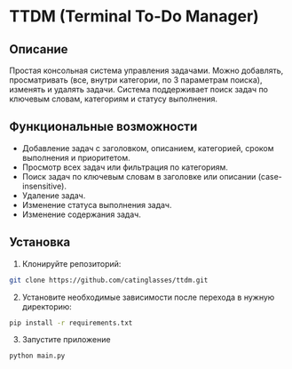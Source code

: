 # TTDM (Terminal To-Do Manager)

## Описание

Простая консольная система управления задачами. 
Можно добавлять, просматривать (все, внутри категории, по 3 параметрам поиска), изменять и удалять задачи.
Система поддерживает поиск задач по ключевым словам, категориям и статусу выполнения.

## Функциональные возможности

- Добавление задач с заголовком, описанием, категорией, сроком выполнения и приоритетом.
- Просмотр всех задач или фильтрация по категориям.
- Поиск задач по ключевым словам в заголовке или описании (case-insensitive).
- Удаление задач.
- Изменение статуса выполнения задач.
- Изменение содержания задач.

## Установка

1. Клонируйте репозиторий:

```bash
git clone https://github.com/catinglasses/ttdm.git
```

2. Установите необходимые зависимости после перехода в нужную директорию:
  
```bash
pip install -r requirements.txt
```

3. Запустите приложение

```bash
python main.py
```
